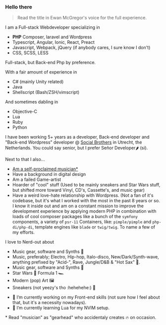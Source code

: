 ### Hello there

> Read the title in Ewan McGregor's voice for the full experience.

I am a Full-stack Webdeveloper specializing in
* **PHP** Composer, laravel and Wordpress
* Typescript, Angular, Ionic, React, Preact
* Javascript, Webpack, jQuery (if anybody cares, I sure know I don't)
* CSS, SCSS, LESS

Full-stack, but Back-end Php by preference.

With a fair amount of experience in
* C# (mainly Unity related)
* Java
* Shellscript (Bash/ZSH/vimscript)

And sometimes dabling in
* Objective-C
* Lua
* Ruby
* Python

I have been working 5+ years as a developer, Back-end developer and "Back-end Wordpress" developer @ [Social Brothers](https://socialbrothers.nl) in Utrecht, the Netherlands. You could say senior, but I prefer Señor Developer🌶 (si).

Next to that I also...
* [Am a self-proclaimed musician*](https://soundcloud.com/jassie030)
* Have a background in digital design
* Am a failed Game-artist
* Hoarder of "cool" stuff (Used to be mainly sneakers and Star Wars stuff, but shifted more toward Vinyl, CD's, Cassette's, and music gear)
* Have a weird love-hate relationship with Wordpress. (Not a fan of it's codebase, but it's what I worked with the most in the past 8 years or so. I know it inside out and am on a constant mission to improve the development experience by applying modern PHP in combination with loads of cool composer packages like a bunch of the `symfony` components, a variety of `psr-11` Containers, like: `pimple/pimple` and `php-di/php-di`, template engines like `blade` or `twig/twig`. To name a few of my efforts.

I love to Nerd-out about
* Music gear, software and Synths 🎹
* Music, preferably; Electro, Hip-hop, Italo-disco, New/Dark/Synth-wave, anything prefixed by "Acid-", Rave, Jungle/D&B & "Hot Sax" 🎷.
* Music gear, software and Synths 🎹
* Star Wars 🚀 Formula 1 🏎
* Modern (pop) Art 🖼 
* Sneakers (not yeezy's tho :hehehehe:) 👟

- 🔭 I’m currently working on my Front-end skills (not sure how I feel about that, but it's a necessity nowadays).
- 🌱 I’m currently learning Lua for my NVIM setup.


\* Read "musician" as "gearhead" who accidentaly creates 🔥 on occasion.
